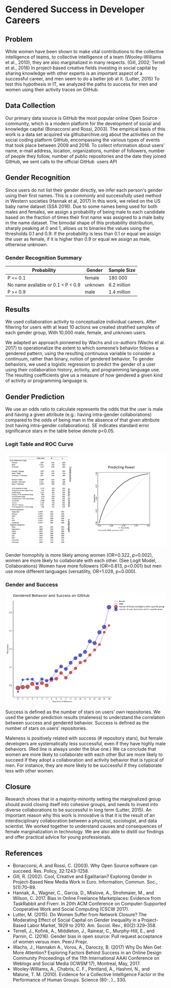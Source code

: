 # Gendered Success in Developer Careers

## Problem
While women have been shown to make vital contributions to the collective intelligence of teams, to collective intelligence of a team (Wooley-Williams et al., 2010), they are also marginalized in many respects. (Gill, 2002; Terrell et al., 2016) In project-based creative fields investing in social capital by sharing knowledge with other experts is an important aspect of a successful career, and men seem to do a better job at it. (Lutter, 2015) To test this hypothesis in IT, we analyzed the paths to success for men and women using their activity traces on GitHub. 

## Data Collection
Our primary data source is GitHub  the most popular online Open Source community, which is a modern platform for the development of social and knowledge capital (Bonaccorsi and Rossi, 2003). The empirical basis of this work is a data set acquired via githubarchive.org about the activities on the social coding platform GitHub, encompassing the various types of events that took place between 2009 and 2016. 
To collect information about users’ name, e-mail address, location, organizations, number of followers, number of people they follow, number of public repositories and the date they joined GitHub, we sent calls to the official GitHub  users API  

## Gender Recognition
Since users do not list their gender directly, we infer each person's gender using their first names. This is a commonly and successfully used method in Western societies (Hannak et al, 2017) In this work, we relied on the US baby name dataset (SSA 2016).  Due to some names being used for both males and females, we assign a probability of being male to each candidate based on the fraction of times their first name was assigned to a male baby in the name dataset. The bimodal shape of this probability distribution, sharply peaking at 0 and 1, allows us to binaries the values using the thresholds 0.1 and 0.9: If the probability is less than 0.1 or equal we assign the user as female, if it is higher than 0.9 or equal we assign as male, otherwise unknown. 

### Gender Recognition Summary

| Probability                        | Gender   | Sample Size  |
| ---------------------------------- | -------- | ------------ |
| P <= 0.1                           | female   | 180 000      |
| No name available or 0.1 < P < 0.9 | unknown  | 6.2 million  |
| P >= 0.9                           | male     | 1.4 million  |

## Results
We used collaboration activity to conceptualize individual careers. After filtering for users with at least 10 actions we created stratified samples of each gender group, With 10,000 male, female, and unknown users.

We adapted an approach pioneered by Wachs and co-authors (Wachs et al. 2017) to operationalize the extent to which someone’s behavior follows a gendered pattern, using the resulting continuous variable to consider a continuum, rather than binary, notion of gendered behavior. To gender behaviors, we used a logistic regression to predict the gender of a user using their collaboration history, activity, and programming language use. The resulting coefficients give us a measure of how gendered a given kind of activity or programming language is.


## Gender Prediction
We use an odds ratio to calculate represents the odds that the user is male and having a given attribute (e.g.: having intra-gender collaborations) compared to the odds of being man in the absence of that given attribute (not having intra-gender collaborations). SE indicates standard error significance stars in the table below denote p<0.05.

### Logit Table and ROC Curve

<img src="Logit.png" alt="hi" class="inline"/>

Gender homophily is more likely among women (OR=0.322, p=0.002), women are more likely to collaborate with each other. (See Logit Model, Collaborations) Women have more followers (OR=0.813, p<0.001) but men use more different languages (versatility, OR=1.028, p=0.000). 

### Gender and Success

<img src="Gender_Success.png" alt="hi" class="inline"/>

Success is defined as the number of stars on users’ own repositories. We used the gender prediction results (maleness) to understand the correlation between success and gendered behavior. Success is defined as the number of stars on users' repositories.

Maleness is positively related with success (# repository stars), but female developers are systematically less successful, even if they have highly male behaviors. (Red line is always under the blue one.) We ca conclude that women are more likely to collaborate with each other But are more likely to succeed if they adopt a collaboration and activity behavior that is typical of men. For instance, they are more likely to be successful if they collaborate less with other women.

## Closure
Research shows that in a majority-minority setting the marginalized group should avoid closing itself into cohesive groups, and needs to invest into diverse collaborations to be successful in long term (Lutter, 2015). An important reason why this work is innovative is that it is the result of an interdisciplinary collaboration between a physicist, sociologist, and data scientist. We worked together to understand causes and consequences of female marginalization in technology. We are also able to distill our findings and offer practical advice for young professionals. 

## References
*	Bonaccorsi, A. and Rossi, C. (2003). Why Open Source software can succeed. Res. Policy, 32:1243–1258. 
*	Gill, R. (2002). Cool, Creative and Egalitarian? Exploring Gender in Project-Based New Media Work in Euro. Information, Commun. Soc., 5(1):70–89. 
*	Hannak, A., Wagner, C., Garcia, D., Mislove, A., Strohmaier, M., and Wilson, C. 2017. Bias in Online Freelance Marketplaces: Evidence from TaskRabbit and Fiverr. In 20th ACM Conference on Computer-Supported Cooperative Work and Social Computing (CSCW 2017).
*	Lutter, M. (2015). Do Women Suffer from Network Closure? The Moderating Effect of Social Capital on Gender Inequality in a Project-Based Labor Market, 1929 to 2010. Am. Sociol. Rev., 80(2):329–358. 
*	Terrell, J., Kofink, A., Middleton, J., Rainear, C., Murphy-Hill, E., and Parnin, C. (2016). Gender bias in open source: Pull request acceptance of women versus men. PeerJ Prepr. 
*	Wachs, J., Hannakm A., Voros, A., Daroczy, B. (2017) Why Do Men Get More Attention? Exploring Factors Behind Success in an Online Design Community
Proceedings of the 11th International AAAI Conference on Weblogs and Social Media (ICWSM'17), Montreal, May, 2017.
*	Wooley-Williams, A., Chabris, C. F., Pentland, A., Hashmi, N., and Malone, T. M. (2010). Evidence for a Collective Intelligence Factor in the Performance of Human Groups. Science (80-. )., 330. 


